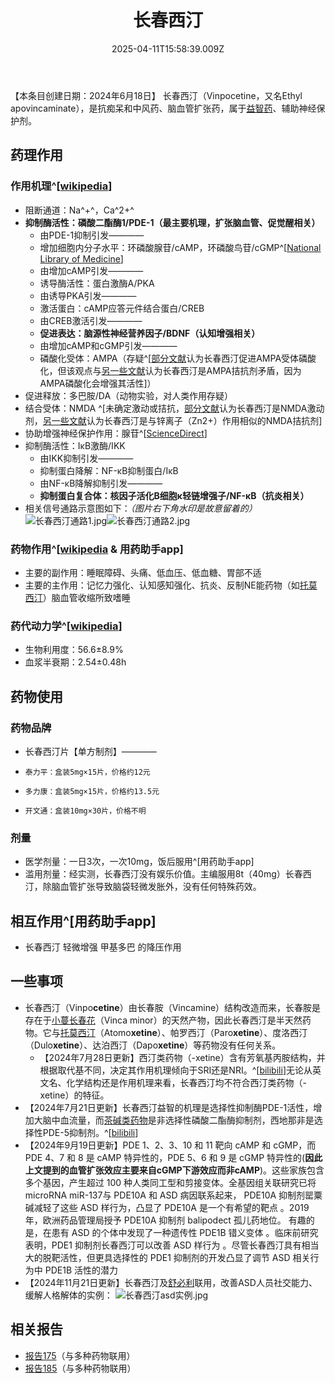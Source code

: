 ﻿---
title: 长春西汀
description: 
published: true
date: 2025-04-11T15:58:39.009Z
tags: 
editor: markdown
dateCreated: 2025-04-11T15:58:34.573Z
---

【本条目创建日期：2024年6月18日】
长春西汀（Vinpocetine，又名Ethyl apovincaminate），是抗痴呆和中风药、脑血管扩张药，属于[益智药](/drug/nootropic/益智药概述及索引)、辅助神经保护剂。
## 药理作用
### 作用机理^[[wikipedia](https://en.wikipedia.org/wiki/Vinpocetine#Mechanism_of_action)]
- 阻断通道：Na^+^，Ca^2+^
- **抑制酶活性：磷酸二酯酶1/PDE-1（最主要机理，扩张脑血管、促觉醒相关）**
  - 由PDE-1抑制引发————
  - 增加细胞内分子水平：环磷酸腺苷/cAMP，环磷酸鸟苷/cGMP^[[National Library of Medicine](https://pmc.ncbi.nlm.nih.gov/articles/PMC10018848/#Sec14)]
  - 由增加cAMP引发————
  - 诱导酶活性：蛋白激酶A/PKA
  - 由诱导PKA引发————
  - 激活蛋白：cAMP应答元件结合蛋白/CREB
  - 由CREB激活引发————
  - **促进表达：脑源性神经营养因子/BDNF（认知增强相关）**
  - 由增加cAMP和cGMP引发————
  - 磷酸化受体：AMPA（存疑^[[部分文献](https://pmc.ncbi.nlm.nih.gov/articles/PMC10018848/#Sec14)认为长春西汀促进AMPA受体磷酸化，但该观点与[另一些文献](https://www.sciencedirect.com/science/article/abs/pii/001429999190019M)认为长春西汀是AMPA拮抗剂矛盾，因为AMPA磷酸化会增强其活性]）
- 促进释放：多巴胺/DA（动物实验，对人类作用存疑）
- 结合受体：NMDA ^[未确定激动或拮抗，[部分文献](https://pubmed.ncbi.nlm.nih.gov/29106899/)认为长春西汀是NMDA激动剂，[另一些文献](https://pubmed.ncbi.nlm.nih.gov/1652446/)认为长春西汀是与锌离子（Zn2+）作用相似的NMDA拮抗剂]
- 协助增强神经保护作用：腺苷^[[ScienceDirect](https://www.sciencedirect.com/science/article/abs/pii/001429999190762F)]
- 抑制酶活性：IκB激酶/IKK
  - 由IKK抑制引发————
  - 抑制蛋白降解：NF-κB抑制蛋白/IκB
  - 由NF-κB降解抑制引发————
  - **抑制蛋白复合体：核因子活化B细胞κ轻链增强子/NF-κB（抗炎相关）**
- 相关信号通路示意图如下：*（图片右下角水印是故意留着的）*
![长春西汀通路1.jpg](/imgs/长春西汀通路1.jpg)![长春西汀通路2.jpg](/imgs/长春西汀通路2.jpg)
### 药物作用^[[wikipedia](https://en.wikipedia.org/wiki/Vinpocetine#Side_effects) & 用药助手app]
- 主要的副作用：睡眠障碍、头痛、低血压、低血糖、胃部不适
- 主要的主作用：记忆力强化、认知感知强化、抗炎、反制NE能药物（如[托莫西汀](/drug/ATX)）脑血管收缩所致嗜睡
### 药代动力学^[[wikipedia](https://en.wikipedia.org/wiki/Vinpocetine)]
- 生物利用度：56.6±8.9%
- 血浆半衰期：2.54±0.48h
## 药物使用
### 药物品牌
- 长春西汀片【单方制剂】————
-     泰力平：盒装5mg×15片，价格约12元
-     多力康：盒装5mg×15片，价格约13.5元
-     开文通：盒装10mg×30片，价格不明
### 剂量
- 医学剂量：一日3次，一次10mg，饭后服用^[用药助手app]
- 滥用剂量：经实测，长春西汀没有娱乐价值。主编服用8t（40mg）长春西汀，除脑血管扩张导致脑袋轻微发胀外，没有任何特殊药效。
## 相互作用^[用药助手app]
- 长春西汀 轻微增强 甲基多巴 的降压作用
## 一些事项
- 长春西汀（Vinpo**cetine**）由长春胺（Vincamine）结构改造而来，长春胺是存在于[小蔓长春花](https://en.wikipedia.org/wiki/Vinca_minor)（Vinca minor）的天然产物，因此长春西汀是半天然药物。它与[托莫西汀](https://overspeed-wiki.github.io/ATX/)（Atomo**xetine**）、帕罗西汀（Paro**xetine**）、度洛西汀（Dulo**xetine**）、达泊西汀（Dapo**xetine**）等药物没有任何关系。
  - 【2024年7月28日更新】西汀类药物（-xetine）含有芳氧基丙胺结构，并根据取代基不同，决定其作用机理倾向于SRI还是NRI。^[[bilibili](https://www.bilibili.com/video/BV17J4m1w7ne/)]无论从英文名、化学结构还是作用机理来看，长春西汀均不符合西汀类药物（-xetine）的特征。
- 【2024年7月21日更新】长春西汀益智的机理是选择性抑制酶PDE-1活性，增加大脑中血流量，而[茶碱类药物](https://overspeed-wiki.github.io/%E8%8C%B6%E7%A2%B1%E7%B1%BB%E8%8D%AF%E7%89%A9/)是非选择性磷酸二酯酶抑制剂，西地那非是选择性PDE-5抑制剂。^[[bilibili](https://www.bilibili.com/video/BV11S421X7AS/)]
- 【2024年9月19日更新】PDE 1、2、3、10 和 11 靶向 cAMP 和 cGMP，而 PDE 4、7 和 8 是 cAMP 特异性的，PDE 5、6 和 9 是 cGMP 特异性的(**因此上文提到的血管扩张效应主要来自cGMP下游效应而非cAMP**)。这些家族包含多个基因，产生超过 100 种人类同工型和剪接变体。全基因组关联研究已将 microRNA miR-137与 PDE10A 和 ASD 病因联系起来， PDE10A 抑制剂罂粟碱减轻了这些 ASD 样行为，凸显了 PDE10A 是一个有希望的靶点 。2019 年，欧洲药品管理局授予 PDE10A 抑制剂 balipodect 孤儿药地位。 有趣的是，在患有 ASD 的个体中发现了一种遗传性 PDE1B 错义变体 。临床前研究表明，PDE1 抑制剂长春西汀可以改善 ASD 样行为 。尽管长春西汀具有相当大的脱靶活性，但更具选择性的 PDE1 抑制剂的开发凸显了调节 ASD 相关行为中 PDE1B 活性的潜力
- 【2024年11月21日更新】长春西汀及[舒必利](/drug/舒必利)联用，改善ASD人员社交能力、缓解人格解体的实例：
![长春西汀asd实例.jpg](/imgs/长春西汀asd实例.jpg)
## 相关报告
- [报告175](/report/RP175)（与多种药物联用）
- [报告185](/report/RP185)（与多种药物联用）

